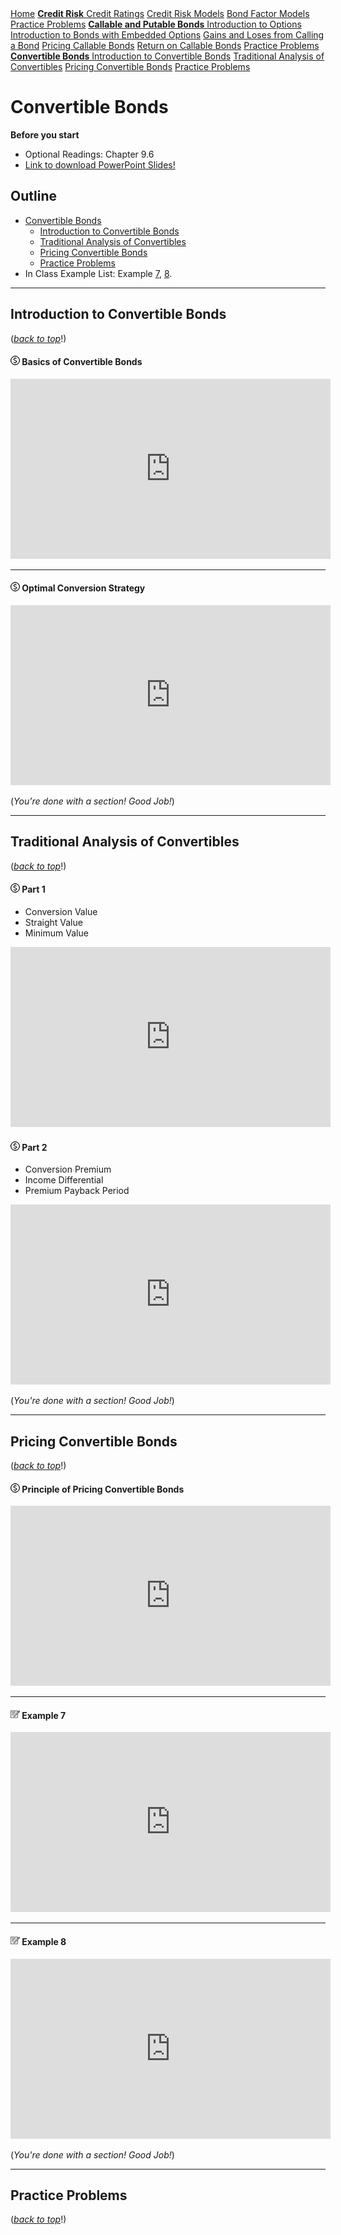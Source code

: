 <div class="sidebar">
  <a href="readme.html" class="module"><i class="fa fa-fw fa-home"></i> Home</a>
  <a> </a>   
  <a href="credit_risk.html" class="module"><strong>Credit Risk</strong>  
  <a href="credit_risk.html#credit-ratings">Credit Ratings</a>    
  <a href="credit_risk.html#credit-risk-models">Credit Risk Models</a>
  <a href="credit_risk.html#bond-factor-models">Bond Factor Models</a>
  <a href="credit_risk.html#practice-problems">Practice Problems</a> 
  <a> </a>       
  <a href="call_put_option.html" class="module"><strong>Callable and Putable Bonds</strong>
  <a href="call_put_option.html#introduction-to-options">Introduction to Options</a>    
  <a href="call_put_option.html#introduction-to-bonds-with-embedded-options">Introduction to Bonds with Embedded Options</a> 
  <a href="call_put_option.html#gains-and-loses-from-calling-a-bond">Gains and Loses from Calling a Bond</a> 
  <a href="call_put_option.html#pricing-callable-bonds">Pricing Callable Bonds</a> 
  <a href="call_put_option.html#return-on-callable-bonds">Return on Callable Bonds</a> 
  <a href="call_put_option.html#practice-problems">Practice Problems</a>
  <a> </a>     
  <a href="convertible_bonds.html" class="active"><strong>Convertible Bonds</strong>
  <a href="convertible_bonds.html#introduction-to-convertible-bonds">Introduction to Convertible Bonds</a> 
  <a href="convertible_bonds.html#traditional-analysis-of-convertibles">Traditional Analysis of Convertibles</a> 
  <a href="convertible_bonds.html#pricing-convertible-bonds">Pricing Convertible Bonds</a> 
  <a href="convertible_bonds.html#practice-problems">Practice Problems</a> 
  <a> </a>  
<link rel="stylesheet" type="text/css" href="./sidebar.css">
<link rel="stylesheet" href="https://cdnjs.cloudflare.com/ajax/libs/font-awesome/4.7.0/css/font-awesome.min.css">      
</div>





# Convertible Bonds

**Before you start**
- Optional Readings: Chapter 9.6
- <a href="./pdf/convertible_bonds.pdf" target="_blank">Link to download PowerPoint Slides!</a>


## Outline

- [Convertible Bonds](#convertible-bonds)  
  - [Introduction to Convertible Bonds](#introduction-to-convertible-bonds)  
  - [Traditional Analysis of Convertibles](#traditional-analysis-of-convertibles)  
  - [Pricing Convertible Bonds](#pricing-convertible-bonds) 
  - [Practice Problems](#practice-problems) 
- In Class Example List: Example [7](#example-7), [8](#example-8).
---

## Introduction to Convertible Bonds

([*back to top*](#convertible-bonds)!)

#### ![](./pic/dollarnew15.png) Basics of Convertible Bonds

<iframe title="Convertible Bonds - Intro" width="512" height="288" allowTransparency="true" mozallowfullscreen webkitallowfullscreen allowfullscreen style="background-color:transparent;" frameBorder="0" src="https://app.vidgrid.com/embed/D4eU2OgDpxvE"></iframe>
  
---

#### ![](./pic/dollarnew15.png) Optimal Conversion Strategy

<iframe title="Convertible Bonds - Optimal Conversion Strategy" width="512" height="288" allowTransparency="true" mozallowfullscreen webkitallowfullscreen allowfullscreen style="background-color:transparent;" frameBorder="0" src="https://app.vidgrid.com/embed/C55dHZWhYguK"></iframe>
  

(*You're done with a section! Good Job!*)

---

## Traditional Analysis of Convertibles

([*back to top*](#convertible-bonds)!)

#### ![](./pic/dollarnew15.png) Part 1


 - Conversion Value
 - Straight Value
 - Minimum Value


<iframe title="Convertible Bonds - Traditional Analysis Part 1" width="512" height="288" allowTransparency="true" mozallowfullscreen webkitallowfullscreen allowfullscreen style="background-color:transparent;" frameBorder="0" src="https://app.vidgrid.com/embed/hSG9y9UVjSZw"></iframe>


#### ![](./pic/dollarnew15.png) Part 2


 - Conversion Premium
 - Income Differential
 - Premium Payback Period
 
 
<iframe title="Convertible Bonds - Traditional Analysis Part 2" width="512" height="288" allowTransparency="true" mozallowfullscreen webkitallowfullscreen allowfullscreen style="background-color:transparent;" frameBorder="0" src="https://app.vidgrid.com/embed/CLfG48bYK6kz"></iframe>
  


(*You're done with a section! Good Job!*)

---

## Pricing Convertible Bonds

([*back to top*](#convertible-bonds)!)

#### ![](./pic/dollarnew15.png) Principle of Pricing Convertible Bonds

<iframe title="Pricing Convertibles P1" width="512" height="288" allowTransparency="true" mozallowfullscreen webkitallowfullscreen allowfullscreen style="background-color:transparent;" frameBorder="0" src="https://app.vidgrid.com/embed/IqdQW70HLTpk"></iframe>
    
---

<a id='example-7'></a>

#### ![](./pic/note1515.png) Example 7

<iframe title="Example 7 - Pricing Convertibles" width="512" height="288" allowTransparency="true" mozallowfullscreen webkitallowfullscreen allowfullscreen style="background-color:transparent;" frameBorder="0" src="https://app.vidgrid.com/embed/a2uPlCD5uOur"></iframe>

---

<a id='example-8'></a>

#### ![](./pic/note1515.png) Example 8

<iframe title="Example 8 - Pricing Convertibles" width="512" height="288" allowTransparency="true" mozallowfullscreen webkitallowfullscreen allowfullscreen style="background-color:transparent;" frameBorder="0" src="https://app.vidgrid.com/embed/vP3Ch5tZW7Qd"></iframe>



(*You're done with a section! Good Job!*)

---

## Practice Problems

([*back to top*](#convertible-bonds)!)
